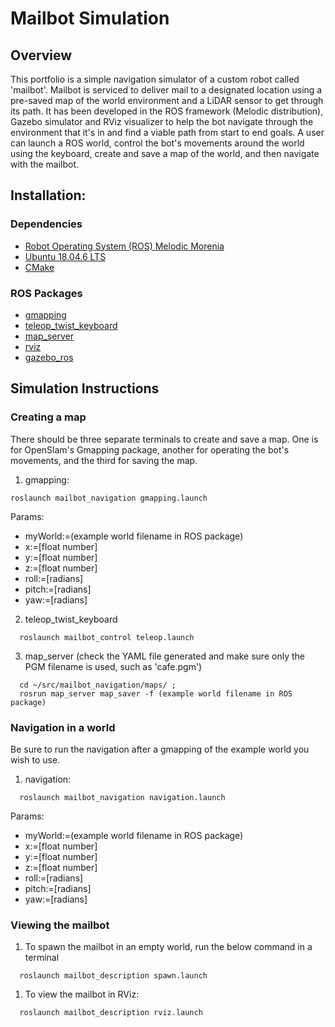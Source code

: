 # Mailbot Simulation

## Overview

This portfolio is a simple navigation simulator of a custom robot called 'mailbot'. Mailbot is serviced to deliver mail to a designated location using a pre-saved map of the world environment and a LiDAR sensor to get through its path. It has been developed in the ROS framework (Melodic distribution), Gazebo simulator and RViz visualizer to help the bot navigate through the environment that it's in and find a viable path from start to end goals. A user can launch a ROS world, control the bot's movements around the world using the keyboard, create and save a map of the world, and then navigate with the mailbot.

## Installation:

### Dependencies

- [Robot Operating System (ROS) Melodic Morenia](http://wiki.ros.org/melodic)
- [Ubuntu 18.04.6 LTS](https://releases.ubuntu.com/18.04/)
- [CMake](https://cmake.org/)

### ROS Packages

- [gmapping](http://wiki.ros.org/gmapping)
- [teleop_twist_keyboard](http://wiki.ros.org/teleop_twist_keyboard)
- [map_server](http://wiki.ros.org/map_server)
- [rviz](http://wiki.ros.org/rviz)
- [gazebo_ros](http://wiki.ros.org/gazebo_ros)


## Simulation Instructions

### Creating a map
There should be three separate terminals to create and save a map. One is for OpenSlam's Gmapping package, another for operating the bot's movements, and the third for saving the map.
1. gmapping:
```
roslaunch mailbot_navigation gmapping.launch
```
Params:
* myWorld:=(example world filename in ROS package)
* x:=[float number]
* y:=[float number]
* z:=[float number]
* roll:=[radians]
* pitch:=[radians]
* yaw:=[radians]

2. teleop_twist_keyboard
```
  roslaunch mailbot_control teleop.launch
```
3. map_server (check the YAML file generated and make sure only the PGM filename is used, such as 'cafe.pgm')
```
  cd ~/src/mailbot_navigation/maps/ ;
  rosrun map_server map_saver -f (example world filename in ROS package)
```

### Navigation in a world
Be sure to run the navigation after a gmapping of the example world you wish to use.
1. navigation:
```
  roslaunch mailbot_navigation navigation.launch
```
Params:
* myWorld:=(example world filename in ROS package)
* x:=[float number]
* y:=[float number]
* z:=[float number]
* roll:=[radians]
* pitch:=[radians]
* yaw:=[radians]

### Viewing the mailbot
1. To spawn the mailbot in an empty world, run the below command in a terminal
```
  roslaunch mailbot_description spawn.launch
```
1. To view the mailbot in RViz:
```
  roslaunch mailbot_description rviz.launch
```
